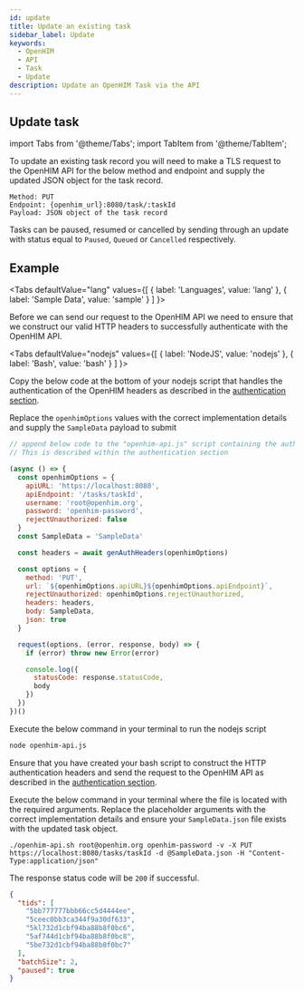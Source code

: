 ```yaml
---
id: update
title: Update an existing task
sidebar_label: Update
keywords:
  - OpenHIM
  - API
  - Task
  - Update
description: Update an OpenHIM Task via the API
---
```


## Update task

import Tabs from '@theme/Tabs';
import TabItem from '@theme/TabItem';

To update an existing task record you will need to make a TLS request to the OpenHIM API for the below method and endpoint and supply the updated JSON object for the task record.

```curl
Method: PUT
Endpoint: {openhim_url}:8080/task/:taskId
Payload: JSON object of the task record
```

Tasks can be paused, resumed or cancelled by sending through an update with status equal to `Paused`, `Queued` or `Cancelled` respectively.

## Example

<Tabs
  defaultValue="lang"
  values={[
    { label: 'Languages', value: 'lang' },
    { label: 'Sample Data', value: 'sample' }
  ]
}>
<TabItem value="lang">

  Before we can send our request to the OpenHIM API we need to ensure that we construct our valid HTTP headers to successfully authenticate with the OpenHIM API.

  <Tabs
    defaultValue="nodejs"
    values={[
      { label: 'NodeJS', value: 'nodejs' },
      { label: 'Bash', value: 'bash' }
    ]
  }>
  <TabItem value="nodejs">

  Copy the below code at the bottom of your nodejs script that handles the authentication of the OpenHIM headers as described in the [authentication section](../introduction/authentication).

  Replace the `openhimOptions` values with the correct implementation details and supply the `SampleData` payload to submit

  ```javascript
  // append below code to the "openhim-api.js" script containing the authentication methods.
  // This is described within the authentication section

  (async () => {
    const openhimOptions = {
      apiURL: 'https://localhost:8080',
      apiEndpoint: '/tasks/taskId',
      username: 'root@openhim.org',
      password: 'openhim-password',
      rejectUnauthorized: false
    }
    const SampleData = 'SampleData'

    const headers = await genAuthHeaders(openhimOptions)

    const options = {
      method: 'PUT',
      url: `${openhimOptions.apiURL}${openhimOptions.apiEndpoint}`,
      rejectUnauthorized: openhimOptions.rejectUnauthorized,
      headers: headers,
      body: SampleData,
      json: true
    }

    request(options, (error, response, body) => {
      if (error) throw new Error(error)

      console.log({
        statusCode: response.statusCode,
        body
      })
    })
  })()
  ```

  Execute the below command in your terminal to run the nodejs script

  ```bash
  node openhim-api.js
  ```

  </TabItem>
  <TabItem value="bash">

  Ensure that you have created your bash script to construct the HTTP authentication headers and send the request to the OpenHIM API as described in the [authentication section](../introduction/authentication).

  Execute the below command in your terminal where the file is located with the required arguments. Replace the placeholder arguments with the correct implementation details and ensure your `SampleData.json` file exists with the updated task object.

  ```curl
  ./openhim-api.sh root@openhim.org openhim-password -v -X PUT https://localhost:8080/tasks/taskId -d @SampleData.json -H "Content-Type:application/json"
  ```

  </TabItem>
  </Tabs>

  The response status code will be `200` if successful.
</TabItem>
<TabItem value="sample">

  ```json
  {
    "tids": [
      "5bb777777bbb66cc5d4444ee",
      "5ceec0bb3ca344f9a30df633",
      "5kl732d1cbf94ba88b8f0bc6",
      "5af744d1cbf94ba88b8f0bc8",
      "5be732d1cbf94ba88b8f0bc7"
    ],
    "batchSize": 2,
    "paused": true
  }
  ```

</TabItem>
</Tabs>
